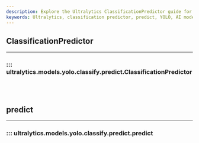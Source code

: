 ```yaml
---
description: Explore the Ultralytics ClassificationPredictor guide for model prediction and visualization. Build powerful AI models with YOLO.
keywords: Ultralytics, classification predictor, predict, YOLO, AI models, model visualization
---
```


## ClassificationPredictor
---
### ::: ultralytics.models.yolo.classify.predict.ClassificationPredictor
<br><br>

## predict
---
### ::: ultralytics.models.yolo.classify.predict.predict
<br><br>
